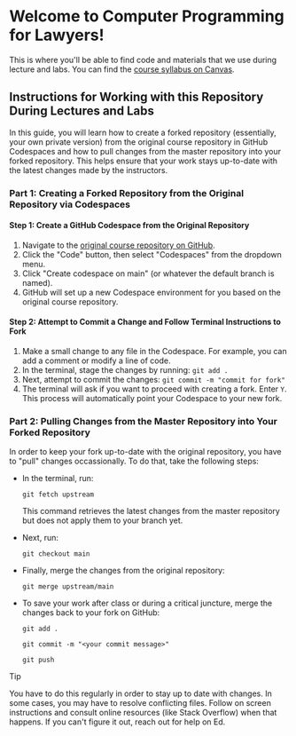 # Welcome to Computer Programming for Lawyers!
This is where you'll be able to find code and materials that we use during lecture and labs. You can find the [course syllabus on Canvas](https://georgetown.instructure.com/courses/195784/assignments/syllabus).

## Instructions for Working with this Repository During Lectures and Labs

In this guide, you will learn how to create a forked repository (essentially, your own private version) from the original course repository in GitHub Codespaces and how to pull changes from the master repository into your forked repository. This helps ensure that your work stays up-to-date with the latest changes made by the instructors.

### Part 1: Creating a Forked Repository from the Original Repository via Codespaces

#### Step 1: Create a GitHub Codespace from the Original Repository

1. Navigate to the [original course repository on GitHub](https://github.com/Computer-Programming-for-Lawyers/Fall-2024).
2. Click the "Code" button, then select "Codespaces" from the dropdown menu.
3. Click "Create codespace on main" (or whatever the default branch is named).
4. GitHub will set up a new Codespace environment for you based on the original course repository.

#### Step 2: Attempt to Commit a Change and Follow Terminal Instructions to Fork

1. Make a small change to any file in the Codespace. For example, you can add a comment or modify a line of code.
2. In the terminal, stage the changes by running:
    `git add .`
3. Next, attempt to commit the changes:
    `git commit -m "commit for fork"`
4. The terminal will ask if you want to proceed with creating a fork. Enter `Y`. This process will automatically point your Codespace to your new fork.

### Part 2: Pulling Changes from the Master Repository into Your Forked Repository

In order to keep your fork up-to-date with the original repository, you have to "pull" changes occassionally. To do that, take the following steps:

* In the terminal, run:

    `git fetch upstream`
    
    This command retrieves the latest changes from the master repository but does not apply them to your branch yet.

* Next, run:

    `git checkout main`

* Finally, merge the changes from the original repository:

    `git merge upstream/main`

* To save your work after class or during a critical juncture, merge the changes back to your fork on GitHub:

    `git add . `
    
    `git commit -m "<your commit message>"`
    
    `git push`

> [!TIP]
> You have to do this regularly in order to stay up to date with changes. In some cases, you may have to resolve conflicting files. Follow on screen instructions and consult online resources (like Stack Overflow) when that happens. If you can't figure it out, reach out for help on Ed.
